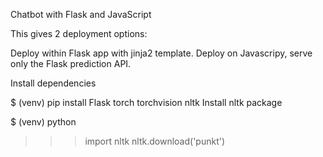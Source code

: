 Chatbot with Flask and JavaScript

This gives 2 deployment options:

Deploy within Flask app with jinja2 template.
Deploy on Javascripy, serve only the Flask prediction API.


Install dependencies

$ (venv) pip install Flask torch torchvision nltk
Install nltk package

$ (venv) python
>>> import nltk
>>> nltk.download('punkt')
